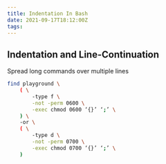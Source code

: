 ```yaml
---
title: Indentation In Bash
date: 2021-09-17T18:12:00Z
tags:
---
```


## Indentation and Line-Continuation

Spread long commands over multiple lines

``` bash
find playground \
    ( \
        -type f \
        -not -perm 0600 \
        -exec chmod 0600 ‘{}’ ‘;’ \
    ) \
    -or \
    ( \
        -type d \
        -not -perm 0700 \
        -exec chmod 0700 ‘{}’ ‘;’ \
    )
```
